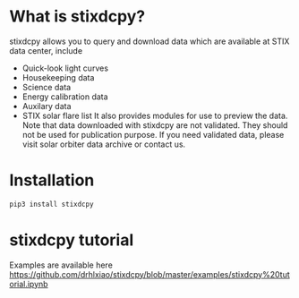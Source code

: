 # What is stixdcpy? 

stixdcpy allows you to query and download data which are available at STIX data center, include

- Quick-look light curves
- Housekeeping data
- Science data
- Energy calibration data
- Auxilary data
- STIX solar flare list
It also provides modules for use to preview the data. 
Note that data downloaded with stixdcpy are not validated. They should not be used for publication purpose. If you need validated data, please visit solar orbiter data archive or contact us.

# Installation
```sh 
pip3 install stixdcpy

```
# stixdcpy tutorial
Examples are available here https://github.com/drhlxiao/stixdcpy/blob/master/examples/stixdcpy%20tutorial.ipynb
